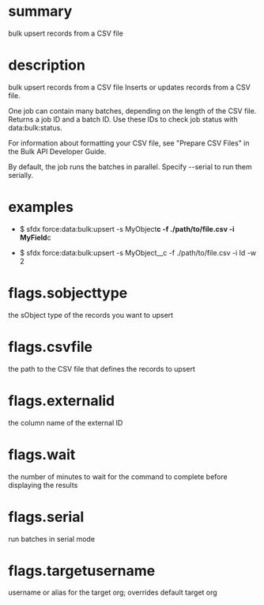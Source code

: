 # summary

bulk upsert records from a CSV file

# description

bulk upsert records from a CSV file
Inserts or updates records from a CSV file.

One job can contain many batches, depending on the length of the CSV file.
Returns a job ID and a batch ID. Use these IDs to check job status with data:bulk:status.

For information about formatting your CSV file, see "Prepare CSV Files" in the Bulk API Developer Guide.

By default, the job runs the batches in parallel. Specify --serial to run them serially.

# examples

- $ sfdx force:data:bulk:upsert -s MyObject**c -f ./path/to/file.csv -i MyField**c

- $ sfdx force:data:bulk:upsert -s MyObject\_\_c -f ./path/to/file.csv -i Id -w 2

# flags.sobjecttype

the sObject type of the records you want to upsert

# flags.csvfile

the path to the CSV file that defines the records to upsert

# flags.externalid

the column name of the external ID

# flags.wait

the number of minutes to wait for the command to complete before displaying the results

# flags.serial

run batches in serial mode

# flags.targetusername

username or alias for the target org; overrides default target org
